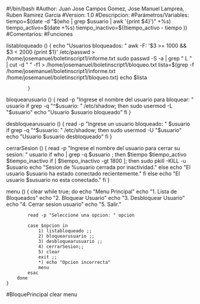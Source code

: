 
#!/bin/bash
#Author:  Juan Jose Campos Gomez, Jose Manuel Lamprea, Ruben Ramirez Garcia
#Version: 1.0 
#Descripcion: 
#Parámetros/Variables:
		tiempo=$(date -d "$(who | grep $usuario | awk '{print $4}')" +%s)
		tiempo_activo=$(date +%s)
		tiempo_inactivo=$((tiempo_activo - tiempo ))
#Comentarios: 
#Funciones

listabloqueado () 
			{
				echo "Usuarios bloqueados: "
				awk -F: '$3 >= 1000 && $3 < 2000 {print $1}' /etc/passwd > /home/josemanuel/boletinscript1/informe.txt
				sudo passwd -S -a | grep " L " | cut -d " " -f1 > /home/josemanuel/boletinscript1/bloqueo.txt
				lista=$(grep -f /home/josemanuel/boletinscript1/informe.txt /home/josemanuel/boletinscript1/bloqueo.txt)
				echo $lista
				
				
			}
	
bloquearusuario () 
			{
				read -p "Ingrese el nombre del usuario para bloquear: " usuario
				if grep -q  "^$usuario: " /etc/shadow; then
					sudo usermod -L "$usuario"
					echo "Usuario $usuario bloqueado"
				fi
			}

			
desbloquearusuario () {
				read -p "Ingrese un usuario bloqueado: " $usuario
				if grep -q "^$usuario: " /etc/shadow; then
					sudo usermod -U "$usuario"
					echo "Usuario $usuario desbloqueado"
				fi
			}

cerrarSesion () {
			read -p "Ingrese el nombre del usuario para cerrar su sesion: " usuario
			if who | grep -q $usuario ; then
				$tiempo
				$tiempo_activo
				$tiempo_inactivo
				if [ $tiempo_inactivo -gt 1800 ]; then 
					sudo pkill -KILL -u $usuario
					echo "Sesion de %usuario cerrada por inactividad."
				else 
					echo "El usuario $usuario ha estado conectado recientemente."
				fi 
			else 
				echo "El usuario $susuario no esta conectado."
			fi
		}





menu () {
		clear 
		while true; do
			echo "Menu Principal"
			echo "1. Lista de Bloqueados"
			echo "2. Bloquear Usuario"
			echo "3. Desbloquear Usuario"
			echo "4. Cerrar sesion usuario"
			echo "5. Salir."
			
			read -p "Seleccione una opcion: " opcion 
			
			case $opcion in 
				1) listabloqueado ;;
				2) bloquearusuario ;;
				3) desbloquearusuario ;;
				4) cerrarSesion;;
				5) clear
				exit ;;
				*) echo "Opcion incorrecta" 
				menu 
			esac
		done
	}
#BloquePrincipal
clear
menu
